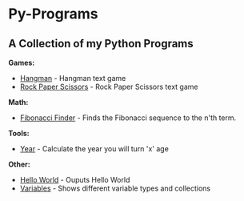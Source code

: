 # Py-Programs
A Collection of my Python Programs
---

**Games:**
- [Hangman](https://github.com/Francis-McKee/py-programs/blob/main/Games/hangman.py) - Hangman text game
- [Rock Paper Scissors](https://github.com/Francis-McKee/py-programs/blob/main/Games/rps.py) - Rock Paper Scissors text game

**Math:**
- [Fibonacci Finder](https://github.com/Francis-McKee/py-programs/blob/main/Math/fib.py) - Finds the Fibonacci sequence to the n'th term. 

**Tools:**
- [Year](https://github.com/Francis-McKee/py-programs/blob/main/Tools/year_age.py) - Calculate the year you will turn 'x' age

**Other:**
- [Hello World](https://github.com/Francis-McKee/py-programs/blob/main/Other/hello_world.py) - Ouputs Hello World
- [Variables](https://github.com/Francis-McKee/py-programs/blob/main/Other/variables.py) - Shows different variable types and collections
